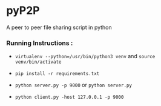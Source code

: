 # pyP2P

A peer to peer file sharing script in python

### Running Instructions :

- `virtualenv --python=/usr/bin/python3 venv` and `source venv/bin/activate`

- `pip install -r requirements.txt`

- `python server.py -p 9000` or `python server.py`

- `python client.py -host 127.0.0.1 -p 9000`


